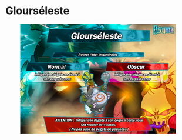 # Glourséleste

<figure><img src="../../../.gitbook/assets/image (11) (1).png" alt=""><figcaption></figcaption></figure>

